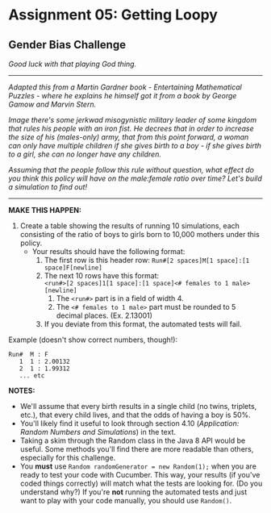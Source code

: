 # Assignment 05: Getting Loopy

## Gender Bias Challenge

_Good luck with that playing God thing._

---

_Adapted this from a Martin Gardner book - Entertaining Mathematical Puzzles - where he explains he himself got it from a book by George Gamow and Marvin Stern._

_Image there's some jerkwad misogynistic military leader of some kingdom that rules his people with an iron fist. He decrees that in order to increase the size of his (males-only) army, that from this point forward, a woman can only have multiple children if she gives birth to a boy - if she gives birth to a girl, she can no longer have any children._

_Assuming that the people follow this rule without question, what effect do you think this policy will have on the male:female ratio over time? Let's build a simulation to find out!_

---

**MAKE THIS HAPPEN:**

1. Create a table showing the results of running 10 simulations, each consisting of the ratio of boys to girls born to 10,000 mothers under this policy.
    * Your results should have the following format:  
        1. The first row is this header row: `Run#[2 spaces]M[1 space]:[1 space]F[newline]`
        1. The next 10 rows have this format:   
            `<run#>[2 spaces]1[1 space]:[1 space]<# females to 1 male>[newline]`
            1. The `<run#>` part is in a field of width 4.
            1. The `<# females to 1 male>` part must be rounded to 5 decimal places. (Ex. 2.13001)
        1. If you deviate from this format, the automated tests will fail.

Example (doesn't show correct numbers, though!):  

    Run#  M : F  
       1  1 : 2.00132  
       2  1 : 1.99312
       ... etc

**NOTES:**

* We'll assume that every birth results in a single child (no twins, triplets, etc.), that every child lives, and that the odds of having a boy is 50%.
* You'll likely find it useful to look through section 4.10 (_Application: Random Numbers and Simulations_) in the text.
* Taking a skim through the Random class in the Java 8 API would be useful. Some methods you'll find there are more readable than others, especially for this challenge.
* You **must** use `Random randomGenerator = new Random(1);` when you are ready to test your code with Cucumber. This way, your results (if you've coded things correctly) will match what the tests are looking for. (Do you understand why?) If you're **not** running the automated tests and just want to play with your code manually, you should use `Random()`.
